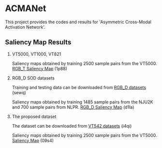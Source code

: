 # ACMANet

This project provides the codes and results for 'Asymmetric Cross-Modal Activation Network'.

## Saliency Map Results
1. VT5000, VT1000, VT821
   
   Saliency maps obtained by training 2500 sample pairs from the VT5000. [RGB_T Saliency Map](https://pan.baidu.com/s/1cTTEA9IDJOG9OQI5abToJA) (1p88)

2. RGB_D SOD datasets
   
   Training and testing data can be downloaded from [RGB_D datasets](https://pan.baidu.com/s/1JEIZzYCJLkr1m1fde9hfXg) (sewq)
   
   Saliency maps obtained by training 1485 sample pairs from the NJU2K and 700 sample pairs from NLPR. [RGB_D Saliency Map](https://pan.baidu.com/s/1bPwNzmvFm2dOqfgccmnUiQ) (d1la)

3. The proposed dataset
   
   The dataset can be downloaded from [VT542 datasets](https://pan.baidu.com/s/13ql0a0YwlXWQduSlscgIpA) (i4qi)
   
   Saliency maps obtained by training 2500 sample pairs from the VT5000. [Saliency Map](https://pan.baidu.com/s/1iNYnWvxxxGU7fEbwIIwJsA) (09s4)
